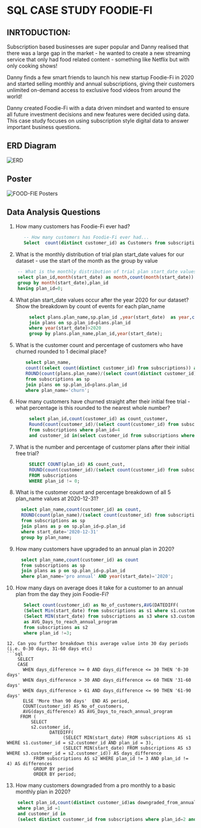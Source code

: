 
# SQL CASE STUDY FOODIE-FI 
## INRTODUCTION:

Subscription based businesses are super popular and Danny realised that there was a large gap in the market - he wanted to create a new streaming service that only had food related content - something like Netflix but with only cooking shows!

Danny finds a few smart friends to launch his new startup Foodie-Fi in 2020 and started selling monthly and annual subscriptions, giving their customers unlimited on-demand access to exclusive food videos from around the world!

Danny created Foodie-Fi with a data driven mindset and wanted to ensure all future investment decisions and new features were decided using data. This case study focuses on using subscription style digital data to answer important business questions.

## ERD Diagram

![ERD](https://github.com/Hammad112/Foodie-Fi/assets/95902997/722170c3-951f-44b5-9f3d-aca8617e474d)

## Poster

![FOOD-FIE Posters](https://github.com/Hammad112/Foodie-Fi/assets/95902997/1b67b1f7-2c44-4501-b735-098cb3457f3d)

## Data Analysis Questions

1. How many customers has Foodie-Fi ever had?
   ```sql
      -- How many customers has Foodie-Fi ever had...
      Select  count(distinct customer_id) as Customers from subscriptions;
   ```

3. What is the monthly distribution of trial plan start_date values for our dataset - use the start of the month as the group by value
  ```sql
      -- What is the monthly distribution of trial plan start_date values for our dataset - use the start of the month as the group by value
      select plan_id,month(start_date) as month,count(month(start_date)) as count from subscriptions
      group by month(start_date),plan_id
      having plan_id=0;
  ```
4. What plan start_date values occur after the year 2020 for our dataset? Show the breakdown by count of events for each plan_name
   ```sql
        select plans.plan_name,sp.plan_id ,year(start_date)  as year,count(year(start_date)) as Count_of_events from subscriptions as sp
        join plans on sp.plan_id=plans.plan_id
        where year(start_date)>2020
        group by plans.plan_name,plan_id,year(start_date);
   ```
5. What is the customer count and percentage of customers who have churned rounded to 1 decimal place?
  ```sql
         select plan_name,
         count((select count(distinct customer_id) from subscriptions)) as count_of_churned,
         ROUND(count(plans.plan_name)/(select count(distinct customer_id) from subscriptions),1)*100 as Percentage
         from subscriptions as sp
         join plans on sp.plan_id=plans.plan_id
         where plan_name='churn';
  ```
6. How many customers have churned straight after their initial free trial - what percentage is this rounded to the nearest whole number?
   ```sql
        select plan_id,count(customer_id) as count_customer,
        Round(count(customer_id)/(select count(customer_id) from subscriptions),3)*100 as Percentage
        from subscriptions where plan_id=4
        and customer_id in(select customer_id from subscriptions where plan_id=0);         
    ```
8. What is the number and percentage of customer plans after their initial free trial?
    ```sql
         SELECT COUNT(plan_id) AS count_cust,
         ROUND(count(customer_id)/(select count(customer_id) from subscriptions),2)*100 as Percentage
         FROM subscriptions
         WHERE plan_id != 0;
    ```
9. What is the customer count and percentage breakdown of all 5 plan_name values at 2020-12-31?
      ```sql
        select plan_name,count(customer_id) as count,
        ROUND(count(plan_name)/(select count(customer_id) from subscriptions),5)*100 as Percentage
        from subscriptions as sp
        join plans as p on sp.plan_id=p.plan_id 
        where start_date='2020-12-31'
        group by plan_name;
      ```
10. How many customers have upgraded to an annual plan in 2020?
     ```sql
       select plan_name,count(customer_id) as count
       from subscriptions as sp
       join plans as p on sp.plan_id=p.plan_id 
       where plan_name='pro annual' AND year(start_date)='2020';
    ```
11. How many days on average does it take for a customer to an annual plan from the day they join Foodie-Fi?
    ```sql
       Select count(customer_id) as No_of_customers,AVG(DATEDIFF(
       (Select Min(start_date) from subscriptions as s1 where s1.customer_id=s2.customer_id and plan_id=3),
       (Select MIN(start_date) from subscriptions as s3 where s3.customer_id=s2.customer_id )))
       as AVG_Days_to_reach_annual_program
       from subscriptions as s2
       where plan_id !=3;
   ```
12. Can you further breakdown this average value into 30 day periods (i.e. 0-30 days, 31-60 days etc)
 ```sql
       SELECT 
       CASE 
         WHEN days_difference >= 0 AND days_difference <= 30 THEN '0-30 days'
         WHEN days_difference > 30 AND days_difference <= 60 THEN '31-60 days'
         WHEN days_difference > 61 AND days_difference <= 90 THEN '61-90 days'
         ELSE 'More than 90 days'  END AS period,
         COUNT(customer_id) AS No_of_customers,
         AVG(days_difference) AS AVG_Days_to_reach_annual_program
        FROM (
            SELECT 
            s2.customer_id,
                   DATEDIFF(
                        (SELECT MIN(start_date) FROM subscriptions AS s1 WHERE s1.customer_id = s2.customer_id AND plan_id = 3),
                        (SELECT MIN(start_date) FROM subscriptions AS s3 WHERE s3.customer_id = s2.customer_id)) AS days_difference
             FROM subscriptions AS s2 WHERE plan_id != 3 AND plan_id != 4) AS differences
             GROUP BY period
             ORDER BY period;
 ```
13. How many customers downgraded from a pro monthly to a basic monthly plan in 2020?
   ```sql
       select plan_id,count(distinct customer_id)as downgraded_from_annual_to_basic from subscriptions
       where plan_id =1
       and customer_id in 
       (select distinct customer_id from subscriptions where plan_id=2 and year(start_date)=2020);
   ```





